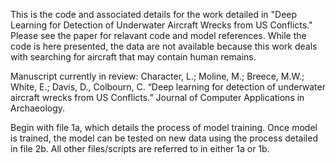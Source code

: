 This is the code and associated details for the work detailed in "Deep Learning for Detection of Underwater Aircraft Wrecks from US Conflicts." Please see the paper for relavant code and model references. While the code is here presented, the data are not available because this work deals with searching for aircraft that may contain human remains.

Manuscript currently in review: Character, L.; Moline, M.; Breece, M.W.; White, E.; Davis, D., Colbourn, C. “Deep learning for detection of underwater aircraft wrecks from US Conflicts.” Journal of Computer Applications in Archaeology.

Begin with file 1a, which details the process of model training. Once model is trained, the model can be tested on new data using the process detailed in file 2b. All other files/scripts are referred to in either 1a or 1b.
